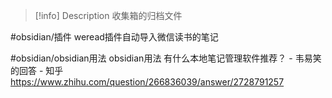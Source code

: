 > [!info] Description
> 收集箱的归档文件

#obsidian/插件 weread插件自动导入微信读书的笔记

#obsidian/obsidian用法 obsidian用法 有什么本地笔记管理软件推荐？ - 韦易笑的回答 - 知乎 https://www.zhihu.com/question/266836039/answer/2728791257

